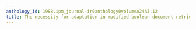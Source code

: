 ```yaml
---
anthology_id: 1988.ipm_journal-ir0anthology0volumeA24A3.12
title: The necessity for adaptation in modified boolean document retrieval systems
---
```

